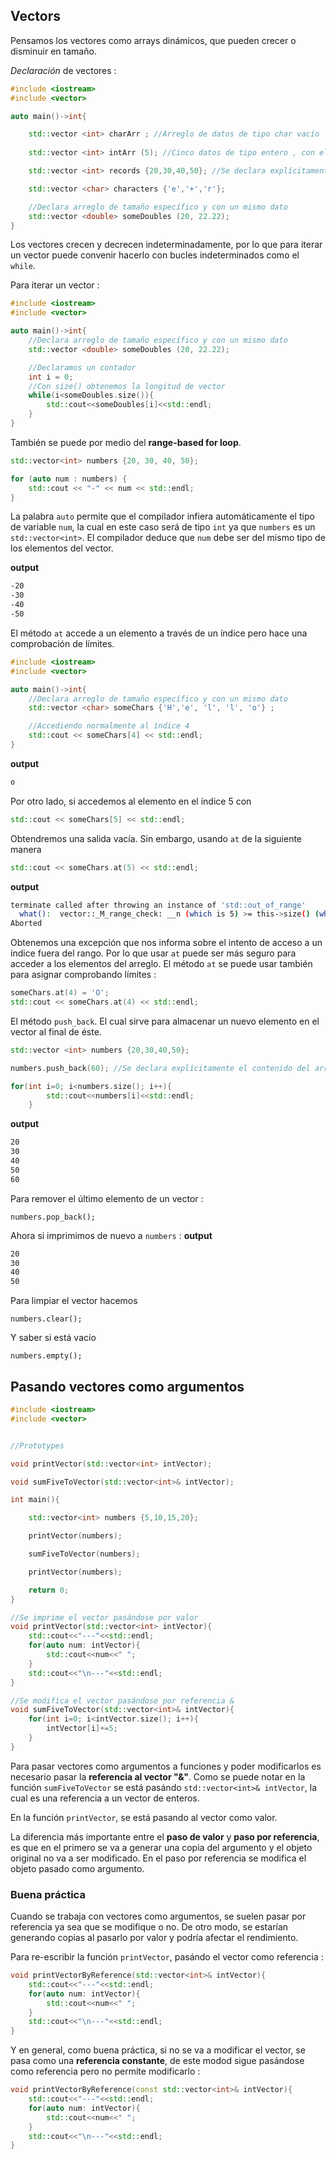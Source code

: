 ## Vectors 

Pensamos los vectores como arrays dinámicos, que pueden crecer o disminuir en tamaño. 

*Declaración* de vectores : 

```cpp
#include <iostream>
#include <vector>

auto main()->int{

    std::vector <int> charArr ; //Arreglo de datos de tipo char vacío 
    
    std::vector <int> intArr (5); //Cinco datos de tipo entero , con el tipo de dato por defecto. En el caso de int es 0. 

    std::vector <int> records {20,30,40,50}; //Se declara explícitamente el contenido del array.  

    std::vector <char> characters {'e','+','r'};

    //Declara arreglo de tamaño específico y con un mismo dato 
    std::vector <double> someDoubles (20, 22.22); 
}
```

Los vectores crecen y decrecen indeterminadamente, por lo que para iterar un vector puede convenir hacerlo con bucles indeterminados como el `while`. 

Para iterar un vector : 

```cpp 
#include <iostream>
#include <vector>

auto main()->int{
    //Declara arreglo de tamaño específico y con un mismo dato 
    std::vector <double> someDoubles (20, 22.22); 

    //Declaramos un contador 
    int i = 0; 
    //Con size() obtenemos la longitud de vector 
    while(i<someDoubles.size()){
        std::cout<<someDoubles[i]<<std::endl; 
    }
}
```
También se puede por medio del **range-based for loop**. 
```cpp
std::vector<int> numbers {20, 30, 40, 50};

for (auto num : numbers) {
    std::cout << "-" << num << std::endl;
}
```
La palabra `auto` permite que el compilador infiera automáticamente el tipo de variable `num`, la cual en este caso será de tipo `int` ya que `numbers` es un `std::vector<int>`. El compilador deduce que `num` debe ser del mismo tipo de los elementos del vector. 

**output**
```bash
-20
-30
-40
-50
```

El método `at` accede a un elemento a través de un índice pero hace una comprobación de límites.  

```cpp
#include <iostream>
#include <vector>

auto main()->int{
    //Declara arreglo de tamaño específico y con un mismo dato 
    std::vector <char> someChars {'H','e', 'l', 'l', 'o'} ; 

    //Accediendo normalmente al índice 4 
    std::cout << someChars[4] << std::endl; 
}
```
**output**
```bash
o
```
Por otro lado, si accedemos al elemento en el índice 5 con 
```cpp
std::cout << someChars[5] << std::endl;
```
Obtendremos una salida vacía. Sin embargo, usando `at` de la siguiente manera 
```cpp
std::cout << someChars.at(5) << std::endl;
```
**output**
```bash
terminate called after throwing an instance of 'std::out_of_range'
  what():  vector::_M_range_check: __n (which is 5) >= this->size() (which is 5)
Aborted
```
Obtenemos una excepción que nos informa sobre el intento de acceso a un índice fuera del rango. Por lo que usar `at` puede ser más seguro para acceder a los elementos del arreglo. El método `at` se puede usar también para asignar comprobando límites  : 
```cpp
someChars.at(4) = 'O';
std::cout << someChars.at(4) << std::endl;
```

El método `push_back`. El cual sirve para almacenar un nuevo elemento en el vector al final de éste. 

```cpp
std::vector <int> numbers {20,30,40,50};

numbers.push_back(60); //Se declara explícitamente el contenido del array.

for(int i=0; i<numbers.size(); i++){
        std::cout<<numbers[i]<<std::endl;
    }
```
**output**
```bash
20
30
40
50
60
```
Para remover el último elemento de un vector : 
```
numbers.pop_back();
```
Ahora si imprimimos de nuevo a `numbers` : 
**output**
```bash
20
30
40
50
```
Para limpiar el vector hacemos 
```
numbers.clear();
```
Y saber si está vacío 
```
numbers.empty();
```

## Pasando vectores como argumentos 

```cpp
#include <iostream>
#include <vector>


//Prototypes 

void printVector(std::vector<int> intVector);

void sumFiveToVector(std::vector<int>& intVector); 

int main(){

    std::vector<int> numbers {5,10,15,20}; 

    printVector(numbers); 

    sumFiveToVector(numbers); 

    printVector(numbers);

    return 0; 
}

//Se imprime el vector pasándose por valor 
void printVector(std::vector<int> intVector){
    std::cout<<"---"<<std::endl; 
    for(auto num: intVector){
        std::cout<<num<<" "; 
    }
    std::cout<<"\n---"<<std::endl; 
}

//Se modifica el vector pasándose por referencia & 
void sumFiveToVector(std::vector<int>& intVector){
    for(int i=0; i<intVector.size(); i++){
        intVector[i]+=5; 
    }
}
```
Para pasar vectores como argumentos a funciones y poder modificarlos es necesario pasar la **referencia al vector "&"**. Como se puede notar en la función `sumFiveToVector` se está pasándo `std::vector<int>& intVector`, la cual es una referencia a un vector de enteros. 

En la función `printVector`, se está pasando al vector como valor.

La diferencia más importante entre el **paso de valor** y **paso por referencia**, es que en el primero se va a generar una copia del argumento y el objeto original no va a ser modificado. En el paso por referencia se modifica el objeto pasado como argumento. 

### Buena práctica 

Cuando se trabaja con vectores como argumentos, se suelen pasar por referencia ya sea que se modifique o no. De otro modo, se estarían generando copias al pasarlo por valor y podría afectar el rendimiento. 

Para re-escribir la función `printVector`, pasándo el vector como referencia : 

```cpp
void printVectorByReference(std::vector<int>& intVector){
    std::cout<<"---"<<std::endl; 
    for(auto num: intVector){
        std::cout<<num<<" "; 
    }
    std::cout<<"\n---"<<std::endl; 
}
```

Y en general, como buena práctica, si no se va a modificar el vector, se pasa como una **referencia constante**, de este modod sigue pasándose como referencia pero no permite modificarlo : 

```cpp
void printVectorByReference(const std::vector<int>& intVector){
    std::cout<<"---"<<std::endl; 
    for(auto num: intVector){
        std::cout<<num<<" "; 
    }
    std::cout<<"\n---"<<std::endl; 
}
```